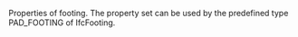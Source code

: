 Properties of footing. The property set can be used by the predefined type PAD_FOOTING of IfcFooting.
